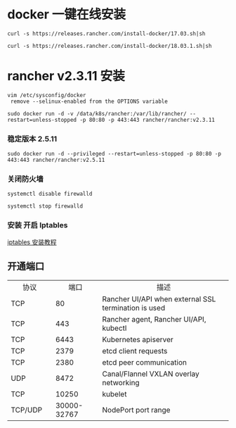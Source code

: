 # docker 一键在线安装

```
curl -s https://releases.rancher.com/install-docker/17.03.sh|sh

curl -s https://releases.rancher.com/install-docker/18.03.1.sh|sh

```


# rancher v2.3.11 安装

```
vim /etc/sysconfig/docker
 remove --selinux-enabled from the OPTIONS variable

sudo docker run -d -v /data/k8s/rancher:/var/lib/rancher/ --restart=unless-stopped -p 80:80 -p 443:443 rancher/rancher:v2.3.11

```

### 稳定版本 2.5.11
```
sudo docker run -d --privileged --restart=unless-stopped -p 80:80 -p 443:443 rancher/rancher:v2.5.11
```

### 关闭防火墙 


```
systemctl disable firewalld

systemctl stop firewalld

```

### 安装 开启 Iptables  

[iptables 安装教程](/linux/iptables.md)


## 开通端口

<table width="630">
<tbody>
<tr>
<td style="text-align: center" width="98">协议</td>
<td style="text-align: center" width="114">端口</td>
<td style="text-align: center" width="418">描述</td>
</tr>
<tr>
<td width="98">TCP</td>
<td width="114">80</td>
<td width="418">Rancher UI/API when external SSL termination is used</td>
</tr>
<tr>
<td width="98">TCP</td>
<td width="114">443</td>
<td width="418">Rancher agent, Rancher UI/API, kubectl</td>
</tr>
<tr>
<td width="98">TCP</td>
<td width="114">6443</td>
<td width="418">Kubernetes apiserver</td>
</tr>
<tr>
<td width="98">TCP</td>
<td width="114">2379</td>
<td width="418">etcd client requests</td>
</tr>
<tr>
<td width="98">TCP</td>
<td width="114">2380</td>
<td width="418">etcd peer communication</td>
</tr>
<tr>
<td width="98">UDP</td>
<td width="114">8472</td>
<td width="418">Canal/Flannel VXLAN overlay networking</td>
</tr>
<tr>
<td width="98">TCP</td>
<td width="114">10250</td>
<td width="418">kubelet</td>
</tr>
 <tr>
<td width="98">TCP/UDP</td>
<td width="114">30000-32767</td>
<td width="418">NodePort port range</td>
</tr>
</tbody>
</table>
